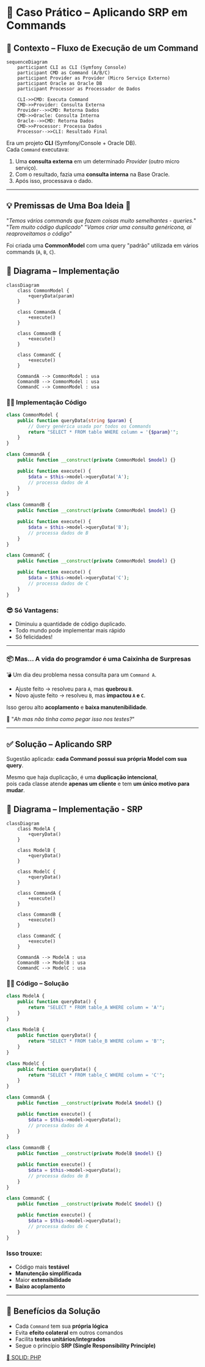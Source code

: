 # 🧪 Caso Prático – Aplicando SRP em Commands

## 📌 Contexto – Fluxo de Execução de um Command

```mermaid
sequenceDiagram
    participant CLI as CLI (Symfony Console)
    participant CMD as Command (A/B/C)
    participant Provider as Provider (Micro Serviço Externo)
    participant Oracle as Oracle DB
    participant Processor as Processador de Dados

    CLI->>CMD: Executa Command
    CMD->>Provider: Consulta Externa
    Provider-->>CMD: Retorna Dados
    CMD->>Oracle: Consulta Interna
    Oracle-->>CMD: Retorna Dados
    CMD->>Processor: Processa Dados
    Processor-->>CLI: Resultado Final
```
Era um projeto **CLI** (Symfony/Console + Oracle DB).  
Cada `Command` executava:
1. Uma **consulta externa** em um determinado *Provider* (outro micro serviço).  
2. Com o resultado, fazia uma **consulta interna** na Base Oracle.  
3. Após isso, processava o dado.  

---

## 💡 Premissas de Uma Boa Ideia 🤔
"*Temos vários commands que fazem coisas muito semelhantes - queries.*"
"*Tem muito código duplicado*"
"*Vamos criar uma consulta genéricona, ai reaproveitamos o código*"

Foi criada uma **CommonModel** com uma query "padrão" utilizada em vários commands (`A`, `B`, `C`). 

## 🔎 Diagrama – Implementação

```mermaid
classDiagram
    class CommonModel {
        +queryData(param)
    }

    class CommandA {
        +execute()
    }

    class CommandB {
        +execute()
    }

    class CommandC {
        +execute()
    }

    CommandA --> CommonModel : usa
    CommandB --> CommonModel : usa
    CommandC --> CommonModel : usa
```

### 🧑‍💻 Implementação Código
```php
class CommonModel {
    public function queryData(string $param) {
        // Query genérica usada por todos os Commands
        return "SELECT * FROM table WHERE column = '{$param}'";
    }
}

class CommandA {
    public function __construct(private CommonModel $model) {}

    public function execute() {
        $data = $this->model->queryData('A');
        // processa dados de A
    }
}

class CommandB {
    public function __construct(private CommonModel $model) {}

    public function execute() {
        $data = $this->model->queryData('B');
        // processa dados de B
    }
}

class CommandC {
    public function __construct(private CommonModel $model) {}

    public function execute() {
        $data = $this->model->queryData('C');
        // processa dados de C
    }
}
```
### 😎 Só Vantagens: 
- Diminuiu a quantidade de código duplicado.
- Todo mundo pode implementar mais rápido
- Só felicidades!


---


### 📦 Mas... A vida do programdor é uma Caixinha de Surpresas 

💣 Um dia deu problema nessa consulta para um `Command A`.  
- Ajuste feito → resolveu para `A`, mas **quebrou `B`**.  
- Novo ajuste feito → resolveu `B`, mas **impactou `A` e `C`**.  

Isso gerou alto **acoplamento** e **baixa manutenibilidade**.

🦗 "*Ah mas não tinha como pegar isso nos testes?*"

---

## ✅ Solução – Aplicando SRP
Sugestão aplicada: **cada Command possui sua própria Model com sua query**.  

Mesmo que haja duplicação, é uma **duplicação intencional**,  
pois cada classe atende **apenas um cliente** e tem **um único motivo para mudar**.

## 🔎 Diagrama – Implementação - SRP
```mermaid
classDiagram
    class ModelA {
        +queryData()
    }

    class ModelB {
        +queryData()
    }

    class ModelC {
        +queryData()
    }

    class CommandA {
        +execute()
    }

    class CommandB {
        +execute()
    }

    class CommandC {
        +execute()
    }

    CommandA --> ModelA : usa
    CommandB --> ModelB : usa
    CommandC --> ModelC : usa
```

### 🧑‍💻 Código – Solução
```php
class ModelA {
    public function queryData() {
        return "SELECT * FROM table_A WHERE column = 'A'";
    }
}

class ModelB {
    public function queryData() {
        return "SELECT * FROM table_B WHERE column = 'B'";
    }
}

class ModelC {
    public function queryData() {
        return "SELECT * FROM table_C WHERE column = 'C'";
    }
}

class CommandA {
    public function __construct(private ModelA $model) {}

    public function execute() {
        $data = $this->model->queryData();
        // processa dados de A
    }
}

class CommandB {
    public function __construct(private ModelB $model) {}

    public function execute() {
        $data = $this->model->queryData();
        // processa dados de B
    }
}

class CommandC {
    public function __construct(private ModelC $model) {}

    public function execute() {
        $data = $this->model->queryData();
        // processa dados de C
    }
}
```

### Isso trouxe:
- Código mais **testável**  
- **Manutenção simplificada**  
- Maior **extensibilidade**  
- **Baixo acoplamento**

---

## 🎁 Benefícios da Solução
- Cada `Command` tem sua **própria lógica**  
- Evita **efeito colateral** em outros comandos  
- Facilita **testes unitários/integrados**  
- Segue o princípio **SRP (Single Responsibility Principle)**

[🔗 SOLID: PHP](./solid_php.md)


